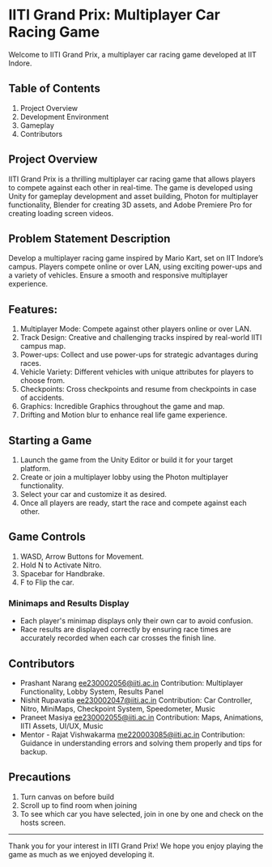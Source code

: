# IITI Grand Prix: Multiplayer Car Racing Game

Welcome to IITI Grand Prix, a multiplayer car racing game developed at IIT Indore. 

## Table of Contents
1. Project Overview
2. Development Environment
3. Gameplay
4. Contributors

## Project Overview
IITI Grand Prix is a thrilling multiplayer car racing game that allows players to compete against each other in real-time. The game is developed using Unity for gameplay development and asset building, Photon for multiplayer functionality, Blender for creating 3D assets, and Adobe Premiere Pro for creating loading screen videos.

## Problem Statement Description
Develop a multiplayer racing game inspired by Mario Kart, set on IIT Indore’s campus. Players compete online or over LAN, using exciting power-ups and a variety of vehicles. Ensure a smooth and responsive multiplayer experience.

## Features:
1. Multiplayer Mode: Compete against other players online or over LAN.
2. Track Design: Creative and challenging tracks inspired by real-world IITI campus map.
3. Power-ups: Collect and use power-ups for strategic advantages during races.
4. Vehicle Variety: Different vehicles with unique attributes for players to choose from.
5. Checkpoints: Cross checkpoints and resume from checkpoints in case of accidents.
6. Graphics: Incredible Graphics throughout the game and map.
7. Drifting and Motion blur to enhance real life game experience.

## Starting a Game
1. Launch the game from the Unity Editor or build it for your target platform.
2. Create or join a multiplayer lobby using the Photon multiplayer functionality.
3. Select your car and customize it as desired.
4. Once all players are ready, start the race and compete against each other.

## Game Controls
1. WASD, Arrow Buttons for Movement.
2. Hold N to Activate Nitro.
3. Spacebar for Handbrake.
4. F to Flip the car.

### Minimaps and Results Display
- Each player's minimap displays only their own car to avoid confusion.
- Race results are displayed correctly by ensuring race times are accurately recorded when each car crosses the finish line.

## Contributors
- Prashant Narang
  ee230002056@iiti.ac.in
  Contribution: Multiplayer Functionality, Lobby System, Results Panel
- Nishit Rupavatia
  ee230002047@iiti.ac.in
  Contribution: Car Controller, Nitro, MiniMaps, Checkpoint System, Speedometer, Music
- Praneet Masiya
  ee230002055@iiti.ac.in
  Contribution: Maps, Animations, IITI Assets, UI/UX, Music 
- Mentor - Rajat Vishwakarma
  me220003085@iiti.ac.in
  Contribution: Guidance in understanding errors and solving them properly and tips for backup.

## Precautions
1. Turn canvas on before build
2. Scroll up to find room when joining
3. To see which car you have selected, join in one by one and check on the hosts screen.
---

Thank you for your interest in IITI Grand Prix! We hope you enjoy playing the game as much as we enjoyed developing it. 
